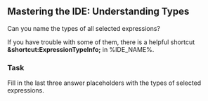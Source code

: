 ## Mastering the IDE: Understanding Types

Can you name the types of all selected expressions?

If you have trouble with some of them, there is a helpful shortcut **&shortcut:ExpressionTypeInfo;** in %IDE_NAME%.

### Task
Fill in the last three answer placeholders with the types of selected expressions.